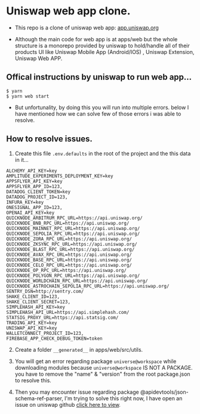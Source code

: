 # Uniswap web app clone.

- This repo is a clone of uniswap web app: [app.uniswap.org](https://app.uniswap.org)

- Although the main code for web app is at apps/web but the whole structure is a monorepo provided by uniswap to hold/handle all of their products
  UI like Uniswap Mobile App (Android/IOS) , Uniswap Extension, Uniswap Web APP.


## Offical instructions by uniswap to run web app...

```shell
$ yarn
$ yarn web start

```

- But unfortunality, by doing this you will run into multiple errors. below I have mentioned how we can solve few of those errors i was able to resolve.

## How to resolve issues.

1. Create this file `.env.defaults` in the root of the project and the this data in it...

```shell
ALCHEMY_API_KEY=key
AMPLITUDE_EXPERIMENTS_DEPLOYMENT_KEY=key
APPSFLYER_API_KEY=key
APPSFLYER_APP_ID=123,
DATADOG_CLIENT_TOKEN=key
DATADOG_PROJECT_ID=123,
INFURA_KEY=key
ONESIGNAL_APP_ID=123,
OPENAI_API_KEY=key
QUICKNODE_ARBITRUM_RPC_URL=https://api.uniswap.org/
QUICKNODE_BNB_RPC_URL=https://api.uniswap.org/
QUICKNODE_MAINNET_RPC_URL=https://api.uniswap.org/
QUICKNODE_SEPOLIA_RPC_URL=https://api.uniswap.org/
QUICKNODE_ZORA_RPC_URL=https://api.uniswap.org/
QUICKNODE_ZKSYNC_RPC_URL=https://api.uniswap.org/
QUICKNODE_BLAST_RPC_URL=https://api.uniswap.org/
QUICKNODE_AVAX_RPC_URL=https://api.uniswap.org/
QUICKNODE_BASE_RPC_URL=https://api.uniswap.org/
QUICKNODE_CELO_RPC_URL=https://api.uniswap.org/
QUICKNODE_OP_RPC_URL=https://api.uniswap.org/
QUICKNODE_POLYGON_RPC_URL=https://api.uniswap.org/
QUICKNODE_WORLDCHAIN_RPC_URL=https://api.uniswap.org/
QUICKNODE_ASTROCHAIN_SEPOLIA_RPC_URL=https://api.uniswap.org/
SENTRY_DSN=http://sentry.com/
SHAKE_CLIENT_ID=123,
SHAKE_CLIENT_SECRET=123,
SIMPLEHASH_API_KEY=key
SIMPLEHASH_API_URL=https://api.simplehash.com/
STATSIG_PROXY_URL=https://api.statsig.com/
TRADING_API_KEY=key
UNISWAP_API_KEY=key
WALLETCONNECT_PROJECT_ID=123,
FIREBASE_APP_CHECK_DEBUG_TOKEN=token
```

2. Create a folder `__generated__` in apps/web/src/utils.

3. You will get an error regarding package `universe@workspace` while downloading modules because `universe@workspace` IS NOT A PACKAGE. you have to remove the "name" & "version" from the root package.json to resolve this.

4. Then you may encounter issue regarding package @apidevtools/json-schema-ref-parser, I'm trying to solve this right now, I have open an issue on uniswap github [click here to view](https://github.com/Uniswap/interface/issues/7835).

